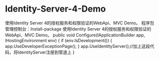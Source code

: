 # Identity-Server-4-Demo
使用Identity Server 4的授权服务和权限验证的WebApi、MVC Demo。
程序包管理控制台：Install-package 使用Identity Server 4的授权服务和权限验证的WebApi、MVC Demo。
public void Configure(IApplicationBuilder app, IHostingEnvironment env)
        {
            if (env.IsDevelopment())
            {
                app.UseDeveloperExceptionPage();
            }
            app.UseIdentityServer();//加上这段代码，将IdentityServer注册到管道上
        }
